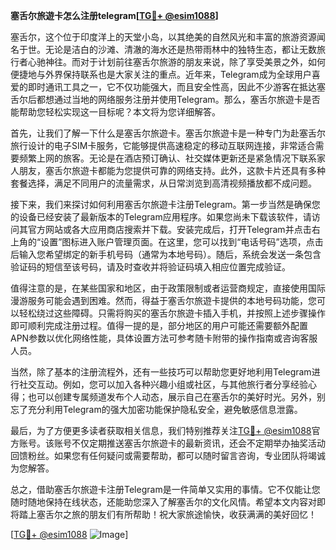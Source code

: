 **塞舌尔旅遊卡怎么注册telegram[[TG💪+ @esim1088](https://t.me/s/esim1088)]**

塞舌尔，这个位于印度洋上的天堂小岛，以其绝美的自然风光和丰富的旅游资源闻名于世。无论是洁白的沙滩、清澈的海水还是热带雨林中的独特生态，都让无数旅行者心驰神往。而对于计划前往塞舌尔旅游的朋友来说，除了享受美景之外，如何便捷地与外界保持联系也是大家关注的重点。近年来，Telegram成为全球用户喜爱的即时通讯工具之一，它不仅功能强大，而且安全性高，因此不少游客在抵达塞舌尔后都想通过当地的网络服务注册并使用Telegram。那么，塞舌尔旅遊卡是否能帮助您轻松实现这一目标呢？本文将为您详细解答。

首先，让我们了解一下什么是塞舌尔旅遊卡。塞舌尔旅遊卡是一种专门为赴塞舌尔旅行设计的电子SIM卡服务，它能够提供高速稳定的移动互联网连接，非常适合需要频繁上网的旅客。无论是在酒店预订确认、社交媒体更新还是紧急情况下联系家人朋友，塞舌尔旅遊卡都能为您提供可靠的网络支持。此外，这款卡片还具有多种套餐选择，满足不同用户的流量需求，从日常浏览到高清视频播放都不成问题。

接下来，我们来探讨如何利用塞舌尔旅遊卡注册Telegram。第一步当然是确保您的设备已经安装了最新版本的Telegram应用程序。如果您尚未下载该软件，请访问其官方网站或各大应用商店搜索并下载。安装完成后，打开Telegram并点击右上角的“设置”图标进入账户管理页面。在这里，您可以找到“电话号码”选项，点击后输入您希望绑定的新手机号码（通常为本地号码）。随后，系统会发送一条包含验证码的短信至该号码，请及时查收并将验证码填入相应位置完成验证。

值得注意的是，在某些国家和地区，由于政策限制或者运营商规定，直接使用国际漫游服务可能会遇到困难。然而，得益于塞舌尔旅遊卡提供的本地号码功能，您可以轻松绕过这些障碍。只需将购买的塞舌尔旅遊卡插入手机，并按照上述步骤操作即可顺利完成注册过程。值得一提的是，部分地区的用户可能还需要额外配置APN参数以优化网络性能，具体设置方法可参考随卡附带的操作指南或咨询客服人员。

当然，除了基本的注册流程外，还有一些技巧可以帮助您更好地利用Telegram进行社交互动。例如，您可以加入各种兴趣小组或社区，与其他旅行者分享经验心得；也可以创建专属频道发布个人动态，展示自己在塞舌尔的美好时光。另外，别忘了充分利用Telegram的强大加密功能保护隐私安全，避免敏感信息泄露。

最后，为了方便更多读者获取相关信息，我们特别推荐关注[TG💪+ @esim1088](https://t.me/s/esim1088)官方账号。该账号不仅定期推送塞舌尔旅遊卡的最新资讯，还会不定期举办抽奖活动回馈粉丝。如果您有任何疑问或需要帮助，都可以随时留言咨询，专业团队将竭诚为您解答。

总之，借助塞舌尔旅遊卡注册Telegram是一件简单又实用的事情。它不仅能让您随时随地保持在线状态，还能助您深入了解塞舌尔的文化风情。希望本文内容对即将踏上塞舌尔之旅的朋友们有所帮助！祝大家旅途愉快，收获满满的美好回忆！

[[TG💪+ @esim1088](https://t.me/s/esim1088) ![Image](https://i.postimg.cc/4NQfJmqS/Snipaste-2025-05-13-00-14-12.png)]